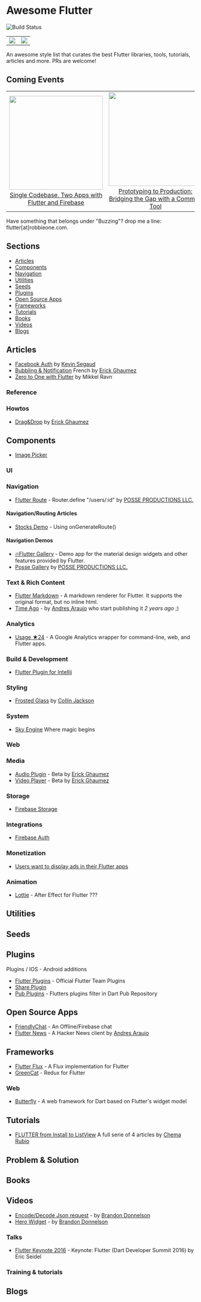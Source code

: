 # Awesome Flutter

<img src="https://flutter.io/images/flutter-mark-square-100.png" alt="Build Status" />

<div style="text-align: center"><table><tr>
    <td style="text-align: center">
        <img src="https://cdn-images-1.medium.com/max/1600/1*te0NUsn8_bj0S1VyvF_awA.gif" />
    </td>
    <td style="text-align: center">
        <img src="https://cloud.githubusercontent.com/assets/1295961/25781521/5e2a9738-333b-11e7-825d-a6672b1f0b73.gif" />
    </td>
</tr></table></div>


An awesome style list that curates the best Flutter libraries, tools, tutorials, articles and more. PRs are welcome!

## Coming Events

<div style="text-align: center"><table><tr>
    <td style="text-align: center">
        <img src="https://www1-lw.xda-cdn.com/files/2017/03/Google-IO-2017-Agenda-Page-Updated-with-Scheduled-Sessions.png" width="250">
        <a href="https://events.google.com/io/schedule/?section=may-19&sid=496d01fb-2139-4fd6-84b2-e585d1a20e61&track=firebase">
        <br/>
        Single Codebase, Two Apps with Flutter and Firebase
        </a>
    </td>
    <td style="text-align: center">
    <img src="https://www1-lw.xda-cdn.com/files/2017/03/Google-IO-2017-Agenda-Page-Updated-with-Scheduled-Sessions.png" width="250">
        <a href="https://events.google.com/io/schedule/?section=may-19&sid=fed907cf-4b51-4337-8ee0-43bca96dec08">
        <br/>
        Prototyping to Production: Bridging the Gap with a Common Tool
        </a>
    </td>
</tr></table></div>



Have something that belongs under "Buzzing"? drop me a line: flutter[at]robbieone.com.

## Sections

- [Articles](#articles)
- [Components](#components)
- [Navigation](#navigation)
- [Utilities](#utilities)
- [Seeds](#seeds)
- [Plugins](#plugins)
- [Open Source Apps](#open-source-apps)
- [Frameworks](#frameworks)
- [Tutorials](#tutorials)
- [Books](#books)
- [Videos](#videos)
- [Blogs](#blogs)


## Articles

- [Facebook Auth](https://medium.com/@segaud.kevin/facebook-oauth-login-flow-with-flutter-9adb717c9f2e) by [Kevin Segaud](https://twitter.com/kevin_segaud)
- [Bubbling & Notification](https://rxlabz.github.io/dart,/flutter/2017/04/26/flutter-notification.html) French by [Erick Ghaumez](https://twitter.com/rxlabz)
- [Zero to One with Flutter](https://medium.com/dartlang/zero-to-one-with-flutter-43b13fd7b354) by Mikkel Ravn

### Reference


### Howtos

- [Drag&Drop](https://github.com/rxlabz/flutter_dropcity) by [Erick Ghaumez](https://twitter.com/rxlabz)

## Components

- [Image Picker](https://github.com/flutter/image_picker)

### UI

### Navigation
- [Flutter Route](https://github.com/goposse/flutter-router) - Router.define "/users/:id" by [POSSE PRODUCTIONS LLC.](http://goposse.com)

#### Navigation/Routing Articles
- [Stocks Demo](https://github.com/flutter/flutter/blob/master/examples/stocks/lib/main.dart#L82) - Using onGenerateRoute()

#### Navigation Demos
- [🔥Flutter Gallery](https://github.com/flutter/flutter/tree/master/examples/flutter_gallery) - Demo app for the material design widgets and other features provided by Flutter.
- [Posse Gallery](https://github.com/flutter/posse_gallery) by [POSSE PRODUCTIONS LLC.](http://goposse.com)

### Text & Rich Content

- [Flutter Markdown](https://github.com/flutter/flutter/tree/master/packages/flutter_markdown) - A markdown renderer for Flutter. It supports the original format, but no inline html.
- [Time Ago](https://github.com/andresaraujo/timeago.dart) - by [Andres Araujo](http://andresaraujo.co) who start publishing it *2 years ago* ;)


### Analytics

- [Usage ★24](https://github.com/dart-lang/usage) - A Google Analytics wrapper for command-line, web, and Flutter apps.

### Build & Development

- [Flutter Plugin for Intellij](https://github.com/flutter/flutter-intellij)

### Styling

- [Frosted Glass](http://stackoverflow.com/questions/43550853/how-do-i-do-the-frosted-glass-effect-in-flutter) by [Collin Jackson](http://www.collinjackson.com)

### System

- [Sky Engine](https://github.com/flutter/engine) Where magic begins

### Web


### Media

- [Audio Plugin](https://github.com/rxlabz/flutter_audio) - Beta by [Erick Ghaumez](https://twitter.com/rxlabz)
- [Video Player](https://github.com/rxlabz/flutter_videoplayer) - Beta by [Erick Ghaumez](https://twitter.com/rxlabz)

### Storage

- [Firebase Storage](https://github.com/flutter/firebase_storage)

### Integrations

- [Firebase Auth](https://github.com/flutter/firebase_auth)

### Monetization

- [Users want to display ads in their Flutter apps](https://github.com/flutter/flutter/issues/8098)

### Animation

- [Lottie](https://github.com/fabiomsr/lottie-flutter) - After Effect for Flutter ???

## Utilities 

## Seeds

## Plugins

Plugins / IOS - Android  additions

- [Flutter Plugins](https://github.com/flutter/plugins/tree/master/packages) - Official Flutter Team Plugins
- [Share Plugin](https://github.com/xster/flutter-plugin-share)
- [Pub Plugins](https://pub.dartlang.org/flutter/plugins) - Flutters plugins filter in Dart Pub Repository

## Open Source Apps

- [FriendlyChat](https://github.com/flutter/friendlychat-flutter) - An Offline/Firebase chat
- [Flutter News](https://github.com/andresaraujo/flutter_news) - A Hacker News client by [Andres Araujo](http://andresaraujo.co)

## Frameworks
- [Flutter Flux](https://github.com/jimbeveridge/flutter_flux) - A Flux implementation for Flutter
- [GreenCat](https://github.com/alexeieleusis/greencat) - Redux for Flutter

### Web
- [Butterfly](https://github.com/yjbanov/butterfly) - A web framework for Dart based on Flutter's widget model

## Tutorials

- [FLUTTER from Install to ListView](https://medium.com/@develodroid/flutter-i-intro-and-install-a8bf6dfcc7c8) A full serie of 4 articles by [Chema Rubio](https://twitter.com/develodroid)

## Problem & Solution

## Books


## Videos

- [Encode/Decode Json request](https://www.youtube.com/watch?v=JuQbAKPIYnw&t=83s) - by [Brandon Donnelson](https://twitter.com/branflake2267)
- [Hero Widget](https://www.youtube.com/watch?v=0oq6Ofh2WNg) - by [Brandon Donnelson](https://twitter.com/branflake2267)

### Talks

- [Flutter Keynote 2016](https://www.youtube.com/watch?v=Mx-AllVZ1VY) - Keynote: Flutter (Dart Developer Summit 2016) by Eric Seidel

### Training & tutorials


## Blogs

